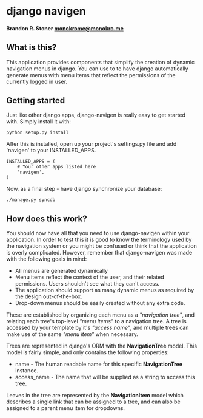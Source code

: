 # django navigen
#### Brandon R. Stoner <monokrome@monokro.me>

## What is this?

This application provides components that simplify the creation of dynamic navigation menus in django. You can use to to have django automatically generate menus with menu items that reflect the permissions of the currently logged in user.

## Getting started

Just like other django apps, django-navigen is really easy to get started with. Simply install it with:

    python setup.py install

After this is installed, open up your project's settings.py file and add 'navigen' to your INSTALLED_APPS.

    INSTALLED_APPS = (
        # Your other apps listed here
        'navigen',
    )

Now, as a final step - have django synchronize your database:

    ./manage.py syncdb

## How does this work?

You should now have all that you need to use django-navigen within your application. In order to test this it is good to know the terminology used by the navigation system or you might be confused or think that the application is overly complicated. However, remember that django-navigen was made with the following goals in mind:

* All menus are generated dynamically
* Menu items reflect the context of the user, and their related permissions. Users shouldn't see what they can't access.
* The application should support as many dynamic menus as required by the design out-of-the-box.
* Drop-down menus should be easily created without any extra code.

These are established by organizing each menu as a *"navigation tree"*, and relating each tree's top-level *"menu items"* to a navigation tree. A tree is accessed by your template by it's *"access name"*, and multiple trees can make use of the same *"menu item"* when necessary.

Trees are represented in django's ORM with the **NavigationTree** model. This model is fairly simple, and only contains the following properties:

* name - The human readable name for this specific **NavigationTree** instance.
* access_name - The name that will be supplied as a string to access this tree.

Leaves in the tree are represented by the **NavigationItem** model which describes a single link that can be assigned to a tree, and can also be assigned to a parent menu item for dropdowns.
